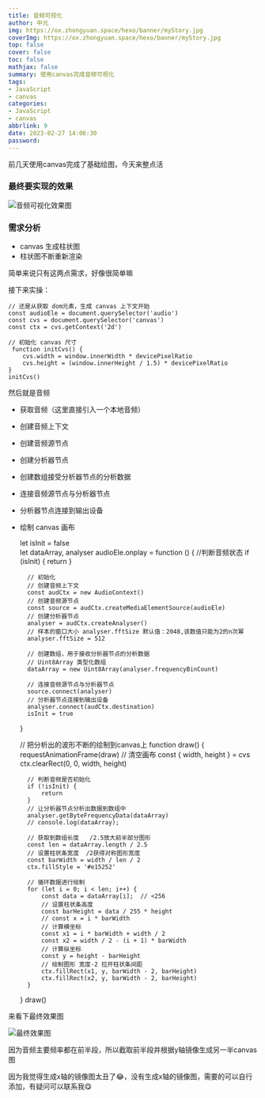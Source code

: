 ```yaml
---
title: 音频可视化
author: 中元
img: https://ox.zhongyuan.space/hexo/banner/myStory.jpg
coverImg: https://ox.zhongyuan.space/hexo/banner/myStory.jpg
top: false
cover: false
toc: false
mathjax: false
summary: 使用canvas完成音频可视化
tags: 
- JavaScript
- canvas
categories: 
- JavaScript
- canvas
abbrlink: 9
date: 2023-02-27 14:06:30
password:
---
```


前几天使用canvas完成了基础绘图，今天来整点活

### 最终要实现的效果

![音频可视化效果图](https://ox.zhongyuan.space/hexo/articleIllustrations/canvas/%E9%9F%B3%E9%A2%91%E5%8F%AF%E8%A7%86%E5%8C%96%E6%95%88%E6%9E%9C%E5%9B%BE.jpg)

### 需求分析

- canvas 生成柱状图
- 柱状图不断重新渲染

简单来说只有这两点需求，好像很简单嘛

接下来实操：

    // 还是从获取 dom元素，生成 canvas 上下文开始
    const audioEle = document.querySelector('audio')
    const cvs = document.querySelector('canvas')
    const ctx = cvs.getContext('2d')
    
    // 初始化 canvas 尺寸
     function initCvs() {
        cvs.width = window.innerWidth * devicePixelRatio
        cvs.height = (window.innerHeight / 1.5) * devicePixelRatio
    }
    initCvs()

然后就是音频

- 获取音频（这里直接引入一个本地音频）
- 创建音频上下文
- 创建音频源节点
- 创建分析器节点
- 创建数组接受分析器节点的分析数据
- 连接音频源节点与分析器节点
- 分析器节点连接到输出设备
- 绘制 canvas 画布


    let isInit = false   
    let dataArray, analyser
    audioEle.onplay = function () {
        //判断音频状态
        if (isInit) {
            return
        }
    
        // 初始化
        // 创建音频上下文
        const audCtx = new AudioContext()
        // 创建音频源节点
        const source = audCtx.createMediaElementSource(audioEle)
        // 创建分析器节点
        analyser = audCtx.createAnalyser()
        // 样本的窗口大小 analyser.fftSize 默认值：2048,该数值只能为2的n次幂
        analyser.fftSize = 512
    
        // 创建数组，用于接收分析器节点的分析数据
        // Uint8Array 类型化数组
        dataArray = new Uint8Array(analyser.frequencyBinCount)
    
        // 连接音频源节点与分析器节点
        source.connect(analyser)
        // 分析器节点连接到输出设备
        analyser.connect(audCtx.destination)
        isInit = true
    }
    
    // 把分析出的波形不断的绘制到canvas上
    function draw() {
        requestAnimationFrame(draw)
        // 清空画布
        const { width, height } = cvs
        ctx.clearRect(0, 0, width, height)
    
        // 判断音频是否初始化
        if (!isInit) {
            return
        }
        // 让分析器节点分析出数据到数组中
        analyser.getByteFrequencyData(dataArray)
        // console.log(dataArray);
    
        // 获取到数组长度   /2.5放大前半部分图形
        const len = dataArray.length / 2.5
        // 设置柱状条宽度  /2获得对称图形宽度
        const barWidth = width / len / 2
        ctx.fillStyle = '#e15252'
    
        // 循环数据进行绘制
        for (let i = 0; i < len; i++) {
            const data = dataArray[i];  // <256
            // 设置柱状条高度
            const barHeight = data / 255 * height
            // const x = i * barWidth
            // 计算横坐标
            const x1 = i * barWidth + width / 2
            const x2 = width / 2 - (i + 1) * barWidth
            // 计算纵坐标
            const y = height - barHeight
            // 绘制图形 宽度-2 拉开柱状条间距
            ctx.fillRect(x1, y, barWidth - 2, barHeight)
            ctx.fillRect(x2, y, barWidth - 2, barHeight)
        }
    }
    draw()

来看下最终效果图

![最终效果图](https://ox.zhongyuan.space/hexo/articleIllustrations/canvas/%E9%9F%B3%E9%A2%91%E6%9C%80%E7%BB%88%E6%95%88%E6%9E%9C%E5%9B%BE.jpg)


因为音频主要频率都在前半段，所以截取前半段并根据y轴镜像生成另一半canvas图

因为我觉得生成x轴的镜像图太丑了😂，没有生成x轴的镜像图，需要的可以自行添加，有疑问可以联系我😋